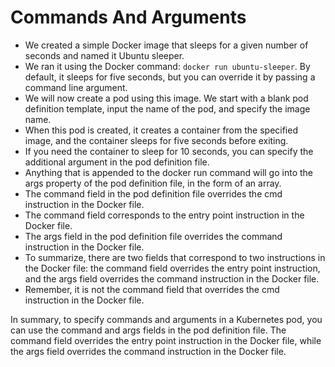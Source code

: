 # Commands And Arguments
- We created a simple Docker image that sleeps for a given number of seconds and named it Ubuntu sleeper.
- We ran it using the Docker command: `docker run ubuntu-sleeper`. By default, it sleeps for five seconds, but you can override it by passing a command line argument.
- We will now create a pod using this image. We start with a blank pod definition template, input the name of the pod, and specify the image name.
- When this pod is created, it creates a container from the specified image, and the container sleeps for five seconds before exiting.
- If you need the container to sleep for 10 seconds, you can specify the additional argument in the pod definition file.
- Anything that is appended to the docker run command will go into the args property of the pod definition file, in the form of an array.
- The command field in the pod definition file overrides the cmd instruction in the Docker file.
- The command field corresponds to the entry point instruction in the Docker file.
- The args field in the pod definition file overrides the command instruction in the Docker file.
- To summarize, there are two fields that correspond to two instructions in the Docker file: the command field overrides the entry point instruction, and the args field overrides the command instruction in the Docker file.
- Remember, it is not the command field that overrides the cmd instruction in the Docker file.

In summary, to specify commands and arguments in a Kubernetes pod, you can use the command and args fields in the pod definition file. The command field overrides the entry point instruction in the Docker file, while the args field overrides the command instruction in the Docker file.
